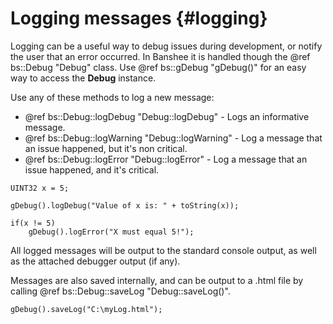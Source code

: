 Logging	messages								{#logging}
===============

Logging can be a useful way to debug issues during development, or notify the user that an error occurred. In Banshee it is handled though the @ref bs::Debug "Debug" class. Use @ref bs::gDebug "gDebug()" for an easy way to access the **Debug** instance.

Use any of these methods to log a new message:
 - @ref bs::Debug::logDebug "Debug::logDebug" - Logs an informative message.
 - @ref bs::Debug::logWarning "Debug::logWarning" - Log a message that an issue happened, but it's non critical.
 - @ref bs::Debug::logError "Debug::logError" - Log a message that an issue happened, and it's critical.
 
~~~~~~~~~~~~~{.cpp}
UINT32 x = 5;

gDebug().logDebug("Value of x is: " + toString(x));

if(x != 5)
	gDebug().logError("X must equal 5!");
~~~~~~~~~~~~~

All logged messages will be output to the standard console output, as well as the attached debugger output (if any).

Messages are also saved internally, and can be output to a .html file by calling @ref bs::Debug::saveLog "Debug::saveLog()".

~~~~~~~~~~~~~{.cpp}
gDebug().saveLog("C:\myLog.html");
~~~~~~~~~~~~~